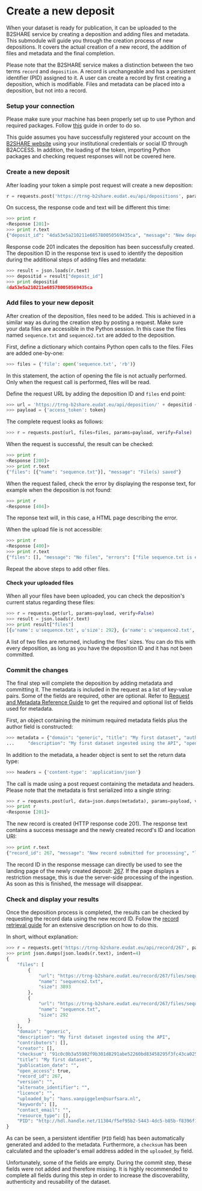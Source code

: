 # Create a new deposit
When your dataset is ready for publication, it can be uploaded to the B2SHARE service by creating a deposition and adding files and metadata. This submodule will guide you through the creation process of new depositions. It covers the actual creation of a new record, the addition of files and metadata and the final completion.

Please note that the B2SHARE service makes a distinction between the two terms `record` and `deposition`. A record is unchangeable and has a persistent identifier (PID) assigned to it. A user can create a record by first creating a deposition, which is modifiable. Files and metadata can be placed into a deposition, but not into a record.

### Setup your connection
Please make sure your machine has been properly set up to use Python and required packages. Follow [this](A_Setup_and_install.md) guide in order to do so.

This guide assumes you have successfully registered your account on the [B2SHARE website](https://trng-b2share.eudat.eu) using your institutional credentials or social ID through B2ACCESS. In addition, the loading of the token, importing Python packages and checking request responses will not be covered here.

### Create a new deposit
After loading your token a simple post request will create a new deposition:
```python
r = requests.post('https://trng-b2share.eudat.eu/api/depositions', params={'access_token': token}, verify=False)
```

On success, the response code and text will be different this time:
```python
>>> print r
<Response [201]>
>>> print r.text
{"deposit_id": "4da53e5a210211e685780050569435ca", "message": "New deposition created", "location": "/api/deposition/4da53e5a210211e685780050569435ca"}
```

Response code 201 indicates the deposition has been successfully created. The deposition ID in the response text is used to identify the deposition during the additional steps of adding files and metadata:
```python
>>> result = json.loads(r.text)
>>> depositid = result["deposit_id"]
>>> print depositid
4da53e5a210211e685780050569435ca
```

### Add files to your new deposit
After creation of the deposition, files need to be added. This is achieved in a similar way as during the creation step by posting a request. Make sure your data files are accessible in the Python session. In this case the files named `sequence.txt` and `sequence2.txt` are added to the deposition.

First, define a dictionary which contains Python open calls to the files. Files are added one-by-one:
```python
>>> files = {'file': open('sequence.txt', 'rb')}
```
In this statement, the action of opening the file is not actually performed. Only when the request call is performed, files will be read.

Define the request URL by adding the deposition ID and `files` end point:
```python
>>> url = 'https://trng-b2share.eudat.eu/api/deposition/' + depositid + '/files'
>>> payload = {'access_token': token}
```

The complete request looks as follows:
```python
>>> r = requests.post(url, files=files, params=payload, verify=False)
```

When the request is successful, the result can be checked:
```python
>>> print r
<Response [200]>
>>> print r.text
{"files": [{"name": "sequence.txt"}], "message": "File(s) saved"}
```

When the request failed, check the error by displaying the response text, for example when the deposition is not found:
```python
>>> print r
<Response [404]>
```
The reponse text will, in this case, a HTML page describing the error.

When the upload file is not accessible:
```python
>>> print r
<Response [400]>
>>> print r.text
{"files": [], "message": "No files", "errors": ["file sequence.txt is empty"]}
```

Repeat the above steps to add other files.

#### Check your uploaded files
When all your files have been uploaded, you can check the deposition's current status regarding these files:
```python
>>> r = requests.get(url, params=payload, verify=False)
>>> result = json.loads(r.text)
>>> print result["files"]
[{u'name': u'sequence.txt', u'size': 292}, {u'name': u'sequence2.txt', u'size': 3893}]
```

A list of two files are returned, including the files' sizes. You can do this with every deposition, as long as you have the deposition ID and it has not been committed.

### Commit the changes
The final step will complete the deposition by adding metadata and committing it. The metadata is included in the request as a list of key-value pairs. Some of the fields are required, other are optional. Refer to [Request and Metadata Reference Guide](B_Request_and_Metadata_Reference_Guide.md) to get the required and optional list of fields used for metadata.

First, an object containing the minimum required metadata fields plus the author field is constructed:
```python
>>> metadata = {"domain": "generic", "title": "My first dataset", "authors": "B2SHARE-Training author", 
...     "description": "My first dataset ingested using the API", "open_access": "true"}
```

In addition to the metadata, a header object is sent to set the return data type:
```python
>>> headers = {'content-type': 'application/json'}
```

The call is made using a post request containing the metadata and headers. Please note that the metadata is first serialized into a single string:
```python
>>> r = requests.post(url, data=json.dumps(metadata), params=payload, verify=False, headers=headers)
>>> print r
<Response [201]>
```

The new record is created (HTTP response code 201). The response text contains a success message and the newly created record's ID and location URI:
```python
>>> print r.text
{"record_id": 267, "message": "New record submitted for processing", "location": "/api/record/267"}
```

The record ID in the response message can directly be used to see the landing page of the newly created deposit: [267](https://trng-b2share.eudat.eu/record/267). If the page displays a restriction message, this is due the server-side processing of the ingestion. As soon as this is finished, the message will disappear.

### Check and display your results
Once the deposition process is completed, the results can be checked by requesting the record data using the new record ID. Follow the [record retrieval guide](01_Retrieve_existing_record.md) for an extensive description on how to do this.

In short, without explanation:
```python
>>> r = requests.get('https://trng-b2share.eudat.eu/api/record/267', params=payload, verify=False)
>>> print json.dumps(json.loads(r.text), indent=4)
{
    "files": [
        {
            "url": "https://trng-b2share.eudat.eu/record/267/files/sequence2.txt?version=1", 
            "name": "sequence2.txt", 
            "size": 3893
        }, 
        {
            "url": "https://trng-b2share.eudat.eu/record/267/files/sequence.txt?version=1", 
            "name": "sequence.txt", 
            "size": 292
        }
    ], 
    "domain": "generic", 
    "description": "My first dataset ingested using the API", 
    "contributors": [], 
    "creator": [], 
    "checksum": "91c0c0b3a55902f9b301d8291abe52260bd83458295f3fc43ca0259b65b78ea9", 
    "title": "My first dataset", 
    "publication_date": "", 
    "open_access": true, 
    "record_id": 267, 
    "version": "", 
    "alternate_identifier": "", 
    "licence": "", 
    "uploaded_by": "hans.vanpiggelen@surfsara.nl", 
    "keywords": [], 
    "contact_email": "", 
    "resource_type": [], 
    "PID": "http://hdl.handle.net/11304/f5ef95b2-5443-4dc5-b85b-f8396f1d6b5e"
}
```
As can be seen, a persistent identifier (`PID` field) has been automatically generated and added to the metadata. Furthermore, a `checksum` has been calculated and the uploader's email address added in the `uploaded_by` field.

Unfortunately, some of the fields are empty. During the commit step, these fields were not added and therefore missing. It is highly recommended to complete all fields during this step in order to increase the discoverability, authenticity and reusability of the dataset.